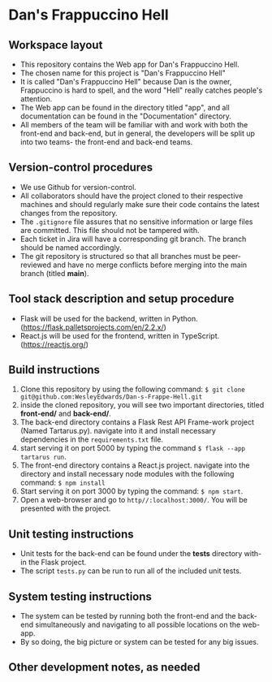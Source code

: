# Dan's Frappuccino Hell

## Workspace layout

- This repository contains the Web app for Dan's Frappuccino Hell.
- The chosen name for this project is "Dan's Frappuccino Hell"
- It is called "Dan's Frappuccino Hell" because Dan is the owner, Frappuccino is hard to spell, and the word "Hell" really catches people's attention.
- The Web app can be found in the directory titled "app", and all documentation can be found in the "Documentation" directory.
- All members of the team will be familiar with and work with both the front-end and back-end, but in general, the developers will be split up into two teams- the front-end and back-end teams.

## Version-control procedures

- We use Github for version-control.
- All collaborators should have the project cloned to their respective machines and should regularly make sure their code contains the latest changes from the repository.
- The `.gitignore` file assures that no sensitive information or large files are committed. This file should not be tampered with.
- Each ticket in Jira will have a corresponding git branch. The branch should be named accordingly.
- The git repository is structured so that all branches must be peer-reviewed and have no merge conflicts before merging into the main branch (titled <b>main</b>).

## Tool stack description and setup procedure

- Flask will be used for the backend, written in Python. (https://flask.palletsprojects.com/en/2.2.x/)
- React.js will be used for the frontend, written in TypeScript. (https://reactjs.org/)

## Build instructions

1. Clone this repository by using the following command:
   `$ git clone git@github.com:WesleyEdwards/Dan-s-Frappe-Hell.git`
2. inside the cloned repository, you will see two important directories, titled <b>front-end/</b> and <b>back-end/</b>.
3. The back-end directory contains a Flask Rest API Frame-work project (Named Tartarus.py). navigate into it and install necessary dependencies in the `requirements.txt` file.
4. start serving it on port 5000 by typing the command
   `$ flask --app tartarus run`.
5. The front-end directory contains a React.js project. navigate into the directory and install necessary node modules with the following command:
   `$ npm install`
6. Start serving it on port 3000 by typing the command:
   `$ npm start`.
7. Open a web-browser and go to `http//:localhost:3000/`. You will be presented with the project.

## Unit testing instructions

- Unit tests for the back-end can be found under the <b>tests</b> directory with-in the Flask project.
- The script `tests.py` can be run to run all of the included unit tests.

## System testing instructions

- The system can be tested by running both the front-end and the back-end simultaneously and navigating to all possible locations on the web-app.
- By so doing, the big picture or system can be tested for any big issues.

## Other development notes, as needed
